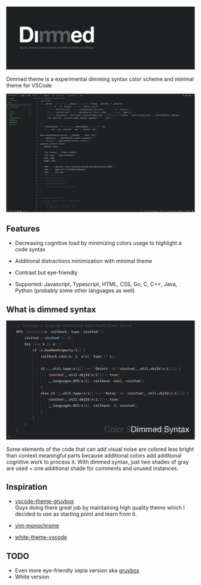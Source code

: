 ![Dimmed](images/dimmed-banner.png)

Dimmed theme is a experimental dimming syntax color scheme and minimal theme for VSCode

![dimmed-screenshot](images/dimmed-screenshot.png)

## Features

* Decreasing cognitive load by minimizing colors usage to highlight a code syntax

* Additional distractions minimization with minimal theme

* Contrast but eye-friendly

* Supported: Javascript, Typescript, HTML, CSS, Go, C, C++, Java, Python (probably some other languages as well)

## What is dimmed syntax

![dimmed-animation](images/dimmed-animation.gif)

Some elements of the code that can add visual noise are colored less bright than context meaningful parts because additional colors add additional cognitive work to process it. With dimmed syntax, just two shades of gray are used + one additional shade for comments and unused instances.

## Inspiration

* [vscode-theme-gruvbox](https://github.com/jdinhify/vscode-theme-gruvbox)\
 Guys doing there great job by maintaining high quality theme which I decided to use as starting point and learn from it.

* [vim-monochrome](https://github.com/fxn/vim-monochrome)

* [white-theme-vscode](https://github.com/arthurwhite/white-theme-vscode)

## TODO

* Even more eye-friendly sepia version aka [gruvbox](https://github.com/morhetz/gruvbox)
* White version
